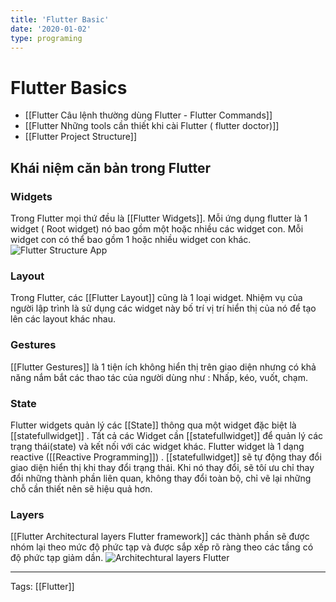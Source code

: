 ```yaml
---
title: 'Flutter Basic'
date: '2020-01-02'
type: programing 
---
```


# Flutter Basics	

- [[Flutter Câu lệnh thường dùng Flutter - Flutter Commands]]
- [[Flutter Những tools cần thiết khi cài Flutter ( flutter doctor)]]
- [[Flutter Project Structure]]


## Khái niệm căn bản trong Flutter
### Widgets
Trong Flutter mọi thứ đều là [[Flutter Widgets]]. Mỗi ứng dụng flutter là 1 widget ( Root widget) nó bao gồm một hoặc nhiều các widget con. Mỗi widget con có thể bao gồm 1 hoặc nhiều widget con khác.
![Flutter Structure App](flutter-structure-app.png)

### Layout
Trong Flutter, các [[Flutter Layout]] cũng là 1 loại widget. Nhiệm vụ của người lập trình là sử dụng các widget này bố trí vị trí hiển thị của nó để tạo lên các layout khác nhau.

### Gestures
[[Flutter Gestures]] là 1 tiện ích không hiển thị trên giao diện nhưng có khả năng nắm bắt các thao tác của người dùng như : Nhấp, kéo, vuốt, chạm. 

### State
Flutter widgets quản lý các  [[State]] thông qua một widget đặc biệt là [[statefullwidget]] . Tất cả các Widget cần [[statefullwidget]] để quản lý các trạng thái(state) và kết nối với các widget khác. Flutter widget là 1 dạng reactive ([[Reactive Programming]]) . [[statefullwidget]] sẽ tự động thay đổi giao diện hiển thị khi thay đổi trạng thái. Khi nó thay đổi, sẽ tôí ưu chỉ thay đổi những thành phần liên quan, không thay đổi toàn bộ, chỉ vẽ lại những chỗ cần thiết nên sẽ hiệu quả hơn.

### Layers
[[Flutter Architectural layers Flutter framework]] các thành phần sẽ được nhóm lại theo mức độ phức tạp và được sắp xếp rõ ràng theo các tầng có độ phức tạp giảm dần. 
![Architechtural layers Flutter](flutter-archdiagram.png)


---
Tags: [[Flutter]]
